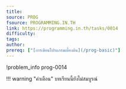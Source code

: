 ```yaml
---
title: 
source: PROG
fsource: PROGRAMMING.IN.TH
link: https://programming.in.th/tasks/0014
difficulty: 
tags: 
author: 
prereq: ["[การเขียนโปรแกรมเบื้องต้น](/prog-basic)"]
---
```


!problem_info prog-0014

!!! warning "คำเตือน"
    บทเรียนนี้ยังไม่สมบูรณ์